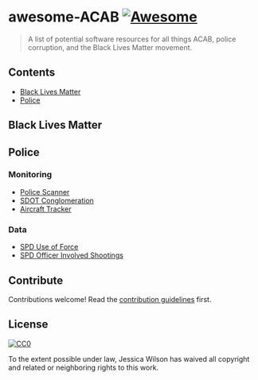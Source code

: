 # awesome-ACAB [![Awesome](https://awesome.re/badge.svg)](https://awesome.re)

> A list of potential software resources for all things ACAB, police corruption, and the Black Lives Matter movement.


## Contents

- [Black Lives Matter](#black-lives-matter)
- [Police](#police)

## Black Lives Matter


## Police

### Monitoring

- [Police Scanner](https://openmhz.com/)
- [SDOT Conglomeration](https://pig.observer/seattle)
- [Aircraft Tracker](https://tar1090.adsbexchange.com/)

### Data

- [SPD Use of Force](https://data.seattle.gov/Public-Safety/Use-Of-Force/ppi5-g2bj)
- [SPD Officer Involved Shootings](https://data.seattle.gov/Public-Safety/SPD-Officer-Involved-Shooting-OIS-Data/mg5r-efcm)

## Contribute

Contributions welcome! Read the [contribution guidelines](contributing.md) first.


## License

[![CC0](https://mirrors.creativecommons.org/presskit/buttons/88x31/svg/cc-zero.svg)](https://creativecommons.org/publicdomain/zero/1.0)

To the extent possible under law, Jessica Wilson has waived all copyright and
related or neighboring rights to this work.
